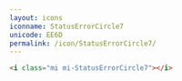 ```yaml
---
layout: icons
iconname: StatusErrorCircle7
unicode: EE6D
permalink: /icon/StatusErrorCircle7/
---
```


``` html
<i class="mi mi-StatusErrorCircle7"></i>
```
